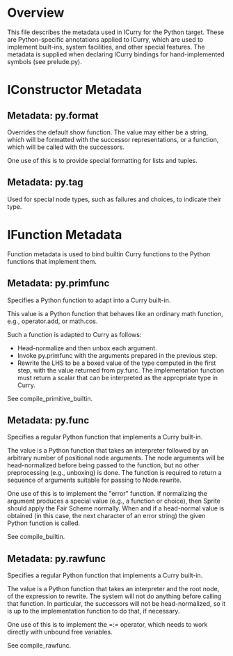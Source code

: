 Overview
========
This file describes the metadata used in ICurry for the Python target.  These
are Python-specific annotations applied to ICurry, which are used to implement
built-ins, system facilities, and other special features.  The metadata is
supplied when declaring ICurry bindings for hand-implemented symbols (see
prelude.py).



IConstructor Metadata
=====================

Metadata: py.format
-------------------
Overrides the default show function.  The value may either be a string, which
will be formatted with the successor representations, or a function, which will
be called with the successors.

One use of this is to provide special formatting for lists and tuples.


Metadata: py.tag
----------------
Used for special node types, such as failures and choices, to indicate their
type.



IFunction Metadata
==================

Function metadata is used to bind builtin Curry functions to the Python
functions that implement them.


Metadata: py.primfunc
---------------------
Specifies a Python function to adapt into a Curry built-in.

This value is a Python function that behaves like an ordinary math function,
e.g., operator.add, or math.cos.

Such a function is adapted to Curry as follows:

  - Head-normalize and then unbox each argument.
  - Invoke py.primfunc with the arguments prepared in the previous step.
  - Rewrite the LHS to be a boxed value of the type computed in the first
    step, with the value returned from py.func.  The implementation function
    must return a scalar that can be interpreted as the appropriate type in
    Curry.

See compile_primitive_builtin.


Metadata: py.func
-----------------
Specifies a regular Python function that implements a Curry built-in.

The value is a Python function that takes an interpreter followed by an
arbitrary number of positional node arguments.  The node arguments will be
head-normalized before being passed to the function, but no other preprocessing
(e.g., unboxing) is done.  The function is required to return a sequence of
arguments suitable for passing to Node.rewrite.

One use of this is to implement the "error" function.  If normalizing the
argument produces a special value (e.g., a function or choice), then Sprite
should apply the Fair Scheme normally.  When and if a head-normal value is
obtained (in this case, the next character of an error string) the given Python
function is called.

See compile_builtin.


Metadata: py.rawfunc
--------------------
Specifies a regular Python function that implements a Curry built-in.

The value is a Python function that takes an interpreter and the root node, of
the expression to rewrite.  The system will not do anything before calling that
function.  In particular, the successors will not be head-normalized, so it is
up to the implementation function to do that, if necessary.  

One use of this is to implement the =:= operator, which needs to work directly
with unbound free variables.

See compile_rawfunc.

